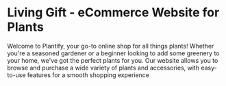 # Living Gift - eCommerce Website for Plants

Welcome to Plantify, your go-to online shop for all things plants! Whether you're a seasoned gardener or a beginner looking to add some greenery to your home, we've got the perfect plants for you. Our website allows you to browse and purchase a wide variety of plants and accessories, with easy-to-use features for a smooth shopping experience
